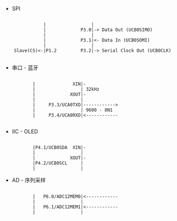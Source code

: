 * SPI
<pre><code>
               |                 |
               |             P3.0|-> Data Out (UCB0SIMO)
               |                 |
               |             P3.1|<- Data In (UCB0SOMI)
               |                 |
    Slave(CS)<-|P1.2         P3.2|-> Serial Clock Out (UCB0CLK)

</code></pre>

* 串口 - 蓝牙
<pre><code>
           |              XIN|-
           |                 | 32kHz
           |             XOUT|-
           |                 |
           |     P3.3/UCA0TXD|------------>
           |                 | 9600 - 8N1
           |     P3.4/UCA0RXD|<------------

</code></pre>

* IIC - OLED
<pre><code>
           |P4.1/UCB0SDA  XIN|-
           |                 |
           |             XOUT|-
           |P4.2/UCB0SCL     |
           |                 |
</code></pre>

* AD -  序列采样
<pre><code>
           |   P6.0/ADC12MEM0|<------------
           |                 | 
           |   P6.1/ADC12MEM1|<------------
           |                 |
            
</code></pre>



